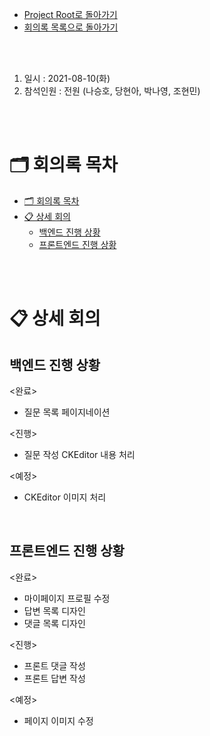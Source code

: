 - [Project Root로 돌아가기](../../README.md)
- [회의록 목록으로 돌아가기](../회의록.md)

<br><br>

1. 일시 : 2021-08-10(화)
2. 참석인원 : 전원 (나승호, 당현아, 박나영, 조현민) 

<br><br>

# 🗂 회의록 목차

- [🗂 회의록 목차](#-회의록-목차)
- [📋 상세 회의](#-상세-회의)
  - [백엔드 진행 상황](#백엔드-진행-상황)
  - [프론트엔드 진행 상황](#프론트엔드-진행-상황)

<br><br>

# 📋 상세 회의

## 백엔드 진행 상황

   <완료>

   - 질문 목록 페이지네이션

   <진행>

   - 질문 작성 CKEditor 내용 처리

   <예정>

   - CKEditor 이미지 처리

<br/>

## 프론트엔드 진행 상황

<완료> 

- 마이페이지 프로필 수정
- 답변 목록 디자인
- 댓글 목록 디자인

<진행> 

- 프론트 댓글 작성
- 프론트 답변 작성

<예정> 

- 페이지 이미지 수정
